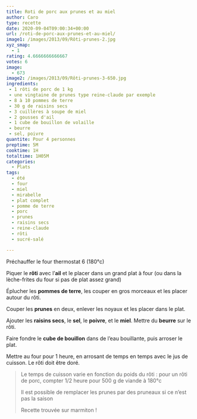 ```yaml
---
title: Roti de porc aux prunes et au miel
author: Caro
type: recette
date: 2020-09-04T09:00:34+00:00
url: /roti-de-porc-aux-prunes-et-au-miel/
image1: /images/2013/09/Rôti-prunes-2.jpg
xyz_smap:
  - 1
rating: 4.6666666666667
votes: 6
image:
  - 673
image2: /images/2013/09/Rôti-prunes-3-650.jpg
ingredients:
 - 1 rôti de porc de 1 kg
 - une vingtaine de prunes type reine-claude par exemple
 - 8 à 10 pommes de terre
 - 30 g de raisins secs
 - 3 cuillères à soupe de miel
 - 2 gousses d'ail
 - 1 cube de bouillon de volaille
 - beurre
 - sel, poivre
quantite: Pour 4 personnes
preptime: 5M
cooktime: 1H
totaltime: 1H05M
categories:
  - Plats
tags:
  - été
  - four
  - miel
  - mirabelle
  - plat complet
  - pomme de terre
  - porc
  - prunes
  - raisins secs
  - reine-claude
  - rôti
  - sucré-salé

---
```

Préchauffer le four thermostat 6 (180°c)

Piquer le **rôti** avec l&rsquo;**ail** et le placer dans un grand plat à four (ou dans la lèche-frites du four si pas de plat assez grand)

Éplucher les **pommes de terre**, les couper en gros morceaux et les placer autour du rôti.

Couper les **prunes** en deux, enlever les noyaux et les placer dans le plat.

Ajouter les **raisins secs**, le **sel**, le **poivre**, et le **miel**. Mettre du **beurre** sur le rôti.

Faire fondre le **cube de bouillon** dans de l&rsquo;eau bouillante, puis arroser le plat.

Mettre au four pour 1 heure, en arrosant de temps en temps avec le jus de cuisson. Le rôti doit être doré.

> Le temps de cuisson varie en fonction du poids du rôti : pour un rôti de porc, compter 1/2 heure pour 500 g de viande à 180°c
>
> Il est possible de remplacer les prunes par des pruneaux si ce n&rsquo;est pas la saison
>
> Recette trouvée sur marmiton !
